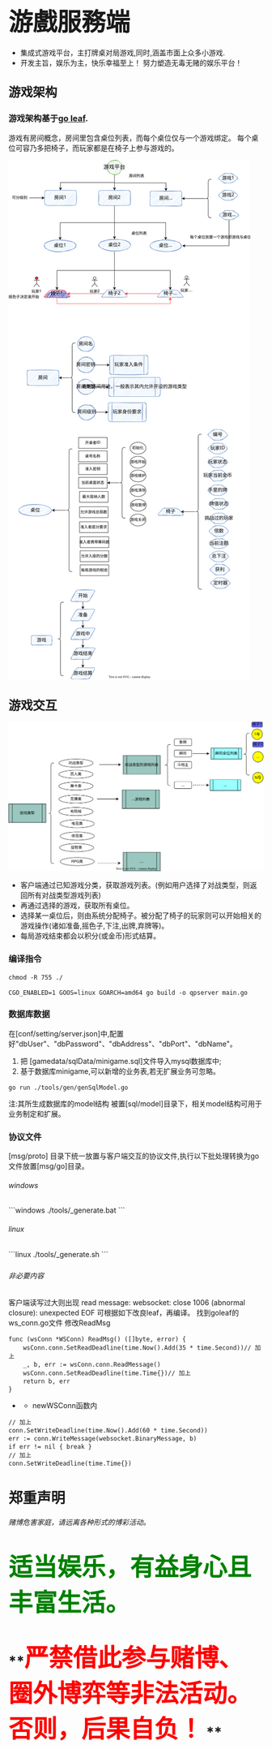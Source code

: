 # <font size=8>游戲服務端</font>
* 集成式游戏平台，主打牌桌对局游戏,同时,涵盖市面上众多小游戏.
* 开发主旨，娱乐为主，快乐幸福至上！ 努力塑造无毒无赌的娱乐平台！

## <font size=5>游戏架构</font>
### <h3>游戏架构基于[go leaf](github.com/po2656233/goleaf).</h3>

游戏有房间概念，房间里包含桌位列表，而每个桌位仅与一个游戏绑定。
每个桌位可容乃多把椅子，而玩家都是在椅子上参与游戏的。

![platform.svg](platform.svg)


## <font size=5>游戏交互</font>
![flow.svg](flow.svg)
* 客户端通过已知游戏分类，获取游戏列表。(例如用户选择了对战类型，则返回所有对战类型游戏列表)
* 再通过选择的游戏，获取所有桌位。
* 选择某一桌位后，则由系统分配椅子。被分配了椅子的玩家则可以开始相关的游戏操作(诸如准备,摇色子,下注,出牌,弃牌等)。
* 每局游戏结束都会以积分(或金币)形式结算。

### <h3>编译指令</h3>
```
chmod -R 755 ./
```
```
CGO_ENABLED=1 GOOS=linux GOARCH=amd64 go build -o qpserver main.go
```


### <h3>数据库数据</h3>
在[conf/setting/server.json]中,配置好"dbUser"、"dbPassword"、"dbAddress"、"dbPort"、"dbName"。
1. 把 [gamedata/sqlData/minigame.sql]文件导入mysql数据库中;
2. 基于数据库minigame,可以新增的业务表,若无扩展业务可忽略。
```
go run ./tools/gen/genSqlModel.go 
```
注:其所生成数据库的model结构 被置[sql/model]目录下，相关model结构可用于业务制定和扩展。

### <h3>协议文件</h3>
 [msg/proto] 目录下统一放置与客户端交互的协议文件,执行以下批处理转换为go文件放置[msg/go]目录。
 <h6>windows</h6>
```windows
./tools/_generate.bat
```
<h6>linux</h6>
```linux
./tools/_generate.sh
```


##### <h6>非必要内容</h6>
客户端读写过大则出现 read message: websocket: close 1006 (abnormal closure): unexpected EOF
可根据如下改良leaf，再编译。
找到goleaf的ws_conn.go文件  修改ReadMsg
```
func (wsConn *WSConn) ReadMsg() ([]byte, error) {
    wsConn.conn.SetReadDeadline(time.Now().Add(35 * time.Second))// 加上
    _, b, err := wsConn.conn.ReadMessage()
    wsConn.conn.SetReadDeadline(time.Time{})// 加上
    return b, err
}
```

* * newWSConn函数内
```
// 加上
conn.SetWriteDeadline(time.Now().Add(60 * time.Second))
err := conn.WriteMessage(websocket.BinaryMessage, b)
if err != nil { break }
// 加上
conn.SetWriteDeadline(time.Time{})
```

# 郑重声明 <h6>赌博危害家庭，请远离各种形式的博彩活动。</h6>
# <font color=green size=8>适当娱乐，有益身心且丰富生活。</font>
# **<font color=red size=10>严禁借此参与赌博、圈外博弈等非法活动。否则，后果自负！</font> **







  

